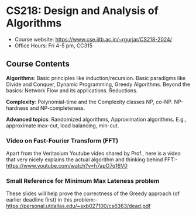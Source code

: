 # CS218: Design and Analysis of Algorithms

- Course website: <https://www.cse.iitb.ac.in/~rgurjar/CS218-2024/>
- Office Hours: Fri 4-5 pm, CC315

## Course Contents

**Algorithms**: Basic principles like induction/recursion. Basic paradigms like Divide and Conquer, Dynamic Programming, Greedy Algorithms. Beyond the basics: Network Flow and its applications. Reductions.

**Complexity**: Polynomial-time and the Complexity classes NP, co-NP. NP-hardness and NP-completeness.

**Advanced topics**: Randomized algorithms, Approximation algorithms. E.g., approximate max-cut, load balancing, min-cut.

### Video on Fast-Fourier Transform (FFT)

Apart from the Veritasium Youtube video shared by Prof., here is a video that very nicely explains the actual algorithm and thinking behind FFT:-<br>https://www.youtube.com/watch?v=h7apO7q16V0

### Small Reference for Minimum Max Lateness problem

These slides will help prove the correctness of the Greedy approach (of earlier deadline first) in this problem:-<br/>
https://personal.utdallas.edu/~sxb027100/cs6363/dead.pdf
